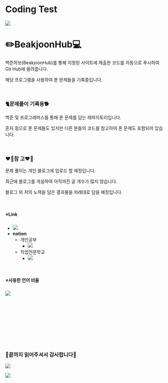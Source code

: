 # Coding Test
<a href="#"><img src="https://capsule-render.vercel.app/api?type=waving&color=BDBDC8&height=300&section=header&text=소개%20및%20안내&fontSize=50&fontColor=ffffff" /></a>
<h1>✏️BeakjoonHub💻</h1>

백준허브(BeakjoonHub)를 통해 지정된 사이트에 제출한 코드를 자동으로 푸시하여 Git Hub에 올려줍니다.

해당 프로그램을 사용하여 푼 문제들을 기록중입니다.

<br/>

<h3>🐈문제풀이 기록용🐕</h3>

백준 및 프로그래머스를 통해 푼 문제를 담는 레파지토리입니다.

혼자 힘으로 푼 문제들도 있지만 다른 분들의 코드를 참고하여 푼 문제도 포함되어 있습니다.

<br/>

<h3>❤️‍🔥참 고❤️‍🔥</h3>

문제 풀이는 개인 블로그에 업로드 할 예정입니다.

최근에 블로그를 개설하여 아직까진 글 개수가 많지 않습니다.

블로그 외 저의 노력을 담은 결과물을 차례대로 담을 예정입니다.

<br/>

<h4>⭐Link</h4>

<ul>
  <li>
    <a href="https://eun-developer.tistory.com/" target="_blank">
      <img src="https://img.shields.io/badge/Tistory-FD5F07?style=for-the-badget&logo=tistory&logoColor=white"/>
    </a>
  </li>
  <li><span><strong>notion</strong></span>
    <ul> 
      <li><span>개인공부</span>
        <ul>
          <li>
            <a href="https://pool-cover-73b.notion.site/STUDY-5450635467b146e7a6a21c6faeb92099?pvs=4" target="_blank">
              <img src="https://img.shields.io/badge/Notion-ffffff?style=for-the-badget&logo=notion&logoColor=black"/>
            </a>
          </li>
        </ul>
      </li>
      <li><span>직업전문학교</span>
        <ul>
          <li>
            <a href="https://pool-cover-73b.notion.site/Share-742e3aa2c7b74648ae79f07f9af35e67?pvs=4" target="_blank">
              <img src="https://img.shields.io/badge/Notion-ffffff?style=for-the-badget&logo=notion&logoColor=black"/>
            </a>
          </li>
        </ul>
      </li>
    </ul>
    
  </li>
</ul>

<br/>

<h4>⭐사용한 언어 비율</h4>

<img src="https://github-readme-stats.vercel.app/api/top-langs/?username=JjungEeunAae&layout=compact">

<br/><br/><br/><br/><br/><br/><br/><br/>


<h3>🫶끝까지 읽어주셔서 감사합니다🫶</h3>

<a href="https://hits.seeyoufarm.com"><img src="https://hits.seeyoufarm.com/api/count/incr/badge.svg?url=https%3A%2F%2Fgithub.com%2Fgjbae1212%2Fhit-counter&count_bg=%23FF6739&title_bg=%23949494&icon=googleads.svg&icon_color=%23515151&title=%EB%B0%A9%EB%AC%B8%EC%9E%90+%EC%88%98&edge_flat=false"/></a>

<img src="https://capsule-render.vercel.app/api?type=waving&color=BDBDC8&height=150&section=footer" />
